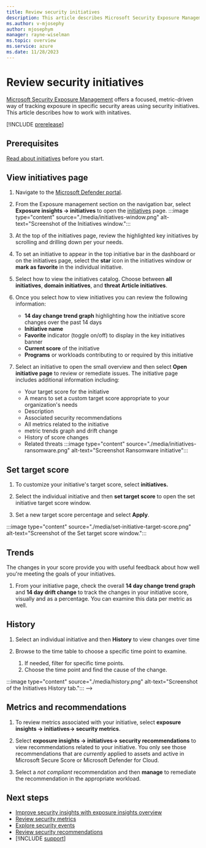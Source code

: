```yaml
---
title: Review security initiatives
description: This article describes Microsoft Security Exposure Management initiatives and how Initiatives work.
ms.author: v-mjosephy
author: mjosephym
manager: rayne-wiselman
ms.topic: overview
ms.service: azure
ms.date: 11/28/2023
---
```


# Review security initiatives

[Microsoft Security Exposure Management](microsoft-security-exposure-management.md) offers a focused, metric-driven way of tracking exposure in specific security areas using security initiatives. This article describes how to work with initatives.

[!INCLUDE [prerelease](../includes//prerelease.md)]

## Prerequisites

[Read about initiatives](exposure-insights-overview.md) before you start.

## View initiatives page

1. Navigate to the [Microsoft Defender portal](https://security.microsoft.com/).

1. From the Exposure management section on the navigation bar, select **Exposure insights -> initiatives** to open the [initiatives](https://security.microsoft.com/exposure-initiatives) page.<!-- from through the navigation bar under **Exposure Management -> Exposure Insights -> Initiatives**.-->
:::image type="content" source="./media/initiatives-window.png" alt-text="Screenshot of the Initiatives window.":::

1. At the top of the initiatives page, review the highlighted key initiatives by scrolling and drilling down per your needs.

1. To set an initiative to appear in the top initiative bar in the dashboard or on the initiatives page, select the **star** icon in the initiatives window or **mark as favorite** in the individual initiative.
1. Select how to view the initiatives catalog. Choose between **all initiatives**, **domain initiatives**, and  **threat Article initiatives**.

1. Once you select how to view initiatives you can review the following information:
    - **14 day change trend graph** highlighting how the initiative score changes over the past 14 days
    - **Initiative name**
    - **Favorite** indicator (toggle on/off) to display in the key initiatives banner
    - **Current score** of the initiative
    - **Programs** or workloads contributing to or required by this initiative

1. Select an initiative to open the small overview and then select **Open initiative page** to review or remediate issues. The initiative page includes additional information including:
    - Your target score for the initiative
    - A means to set a custom target score appropriate to your organization's needs
    - Description
    - Associated security recommendations
    - All metrics related to the initiative
    - metric trends graph and drift change
    - History of score changes
    - Related threats
:::image type="content" source="./media/initiatives-ransomware.png" alt-text="Screenshot Ransomware initiative":::

## Set target score
<!-- distinction between score and current value percentage-->
1. To customize your initiative's target score, select **initiatives.**

1. Select the individual initiative and then **set target score** to open the set initiative target score window.

1. Set a new target score percentage and select **Apply**.

:::image type="content" source="./media/set-initiative-target-score.png" alt-text="Screenshot of the Set target score window.":::

## Trends

The changes in your score provide you with useful feedback about how well you're meeting the goals of your initiatives.

1. From your initiative page, check the overall **14 day change trend graph** and **14 day drift change** to track the changes in your initiative score, visually and as a percentage. You can examine this data per metric as well.

## History

1. Select an individual initiative and then **History** to view changes over time

1. Browse to the time table to choose a specific time point to examine.
    1. If needed, filter for specific time points.
    1. Choose the time point and find the cause of the change.
<!-- note that history may need to go outand replaced with this: The **14 day change trend graph** and **14 day drift change** track the changes in your initiative score, visually and as a percentage. -->
<!-->:::image type="content" source="./media/history.png" alt-text="Screenshot of the Initiatives History tab."::: -->

## Metrics and recommendations

1. To review metrics associated with your initiative, select **exposure insights -> initiatives-> security metrics**.

1. Select **exposure insights -> initiatives-> security recommendations** to view recommendations related to your initiative. You only see those recommendations that are *currently* applied to assets and active in Microsoft Secure Score or Microsoft Defender for Cloud.

1. Select a *not compliant* recommendation and then **manage** to remediate the recommendation in the appropriate workload.

## Next steps

- [Improve security insights with exposure insights overview](exposure-insights-overview.md)
- [Review security metrics](security-metrics.md)
- [Explore security events](security-events.md)
- [Review security recommendations](security-recommendations.md)
- [!INCLUDE [support](../includes//support.md)]
